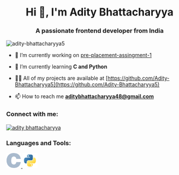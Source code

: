 <h1 align="center">Hi 👋, I'm Adity Bhattacharyya</h1>
<h3 align="center">A passionate frontend developer from India</h3>

<p align="left"> <img src="https://komarev.com/ghpvc/?username=adity-bhattacharyya5&label=Profile%20views&color=0e75b6&style=flat" alt="adity-bhattacharyya5" /> </p>

- 🔭 I’m currently working on [pre-placement-assingment-1](https://github.com/Adity-Bhattacharyya5/pre-placement-assingment-1)

- 🌱 I’m currently learning **C and Python**

- 👨‍💻 All of my projects are available at [https://github.com/Adity-Bhattacharyya5](https://github.com/Adity-Bhattacharyya5)

- 📫 How to reach me **aditybhattacharyya48@gmail.com**

<h3 align="left">Connect with me:</h3>
<p align="left">
<a href="https://linkedin.com/in/adity bhattacharyya" target="blank"><img align="center" src="https://raw.githubusercontent.com/rahuldkjain/github-profile-readme-generator/master/src/images/icons/Social/linked-in-alt.svg" alt="adity bhattacharyya" height="30" width="40" /></a>
</p>

<h3 align="left">Languages and Tools:</h3>
<p align="left"> <a href="https://www.cprogramming.com/" target="_blank" rel="noreferrer"> <img src="https://raw.githubusercontent.com/devicons/devicon/master/icons/c/c-original.svg" alt="c" width="40" height="40"/> </a> <a href="https://www.python.org" target="_blank" rel="noreferrer"> <img src="https://raw.githubusercontent.com/devicons/devicon/master/icons/python/python-original.svg" alt="python" width="40" height="40"/> </a> </p>

